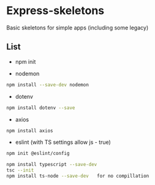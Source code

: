 # Express-skeletons

Basic skeletons for simple apps (including some legacy)

## List

- npm init

- nodemon

```sh
npm install --save-dev nodemon
```

- dotenv

```sh
npm install dotenv --save
```

- axios

```sh
npm install axios
```

- eslint (with TS settings allow js - true)

```sh
npm init @eslint/config
```

```sh
npm install typescript --save-dev
tsc --init
npm install ts-node --save-dev   for no compillation
```